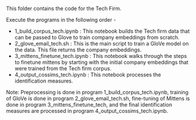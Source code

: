 This folder contains the code for the Tech Firm.

Execute the programs in the following order -

* 1_build_corpus_tech.ipynb : This notebook builds the Tech firm data that can be passed to Glove to train company embeddings from scratch.
* 2_glove_email_tech.sh : This is the main script to train a GloVe model on the data. This file returns the company embeddings.
* 3_mittens_finetune_tech.ipynb : This notebook walks through the steps to finetune mittens by starting with the initial company embeddings that were trained from the Tech firm corpus.
* 4_output_cossims_tech.ipynb : This notebook processes the identification measures.


Note: Preprocessing is done in program 1_build_corpus_tech.ipynb, training of GloVe is done in program 2_glove_email_tech.sh, fine-tuning of Mittens is done in program 3_mittens_finetune_tech, and the final identification measures are processed in program 4_output_cossims_tech.ipynb.

